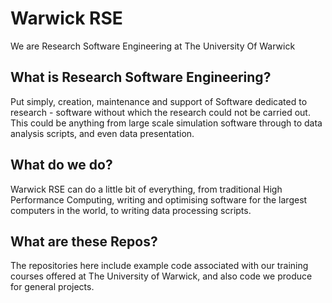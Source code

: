 # Warwick RSE
We are Research Software Engineering at The University Of Warwick

## What is Research Software Engineering?
Put simply, creation, maintenance and support of Software dedicated to research - software
without which the research could not be carried out. This could be anything from large scale
simulation software through to data analysis scripts, and even data presentation. 

## What do we do?
Warwick RSE can do a little bit of everything, from traditional High Performance Computing, writing
and optimising software for the largest computers in the world, to writing data processing scripts. 

## What are these Repos?
The repositories here include example code associated with our training courses offered at The University of Warwick, 
and also code we produce for general projects. 
